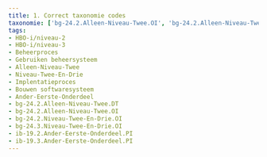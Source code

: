 ```yaml
---
title: 1. Correct taxonomie codes
taxonomie: ['bg-24.2.Alleen-Niveau-Twee.OI', 'bg-24.2.Alleen-Niveau-Twee.DT', 'bg-24.2.Niveau-Twee-En-Drie.OI', 'bg-24.3.Niveau-Twee-En-Drie.OI', 'ib-19.2.Ander-Eerste-Onderdeel.PI', 'ib-19.3.Ander-Eerste-Onderdeel.PI']
tags:
- HBO-i/niveau-2
- HBO-i/niveau-3
- Beheerproces
- Gebruiken beheersysteem
- Alleen-Niveau-Twee
- Niveau-Twee-En-Drie
- Implentatieproces
- Bouwen softwaresysteem
- Ander-Eerste-Onderdeel
- bg-24.2.Alleen-Niveau-Twee.DT
- bg-24.2.Alleen-Niveau-Twee.OI
- bg-24.2.Niveau-Twee-En-Drie.OI
- bg-24.3.Niveau-Twee-En-Drie.OI
- ib-19.2.Ander-Eerste-Onderdeel.PI
- ib-19.3.Ander-Eerste-Onderdeel.PI
---
```

